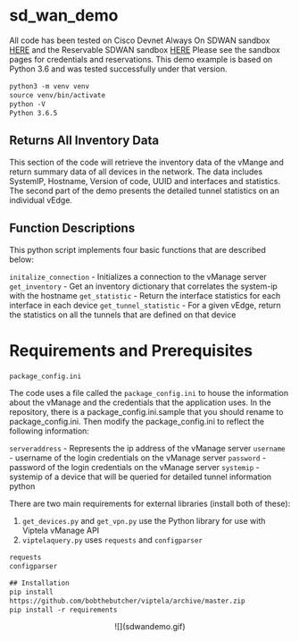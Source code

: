 # sd_wan_demo

All code has been tested on Cisco Devnet Always On SDWAN sandbox [HERE](https://devnetsandbox.cisco.com/RM/Diagram/Index/4fb544ad-c88c-4227-8b09-5d35aa26a63b?diagramType=Topology) and the Reservable SDWAN sandbox [HERE](https://devnetsandbox.cisco.com/RM/Diagram/Index/8a5390bf-3017-4dc2-a77b-23b6cf8b2267?diagramType=Topology) Please see the sandbox pages for credentials and reservations. This demo example is based on Python 3.6 and was tested successfully under that version.

```
python3 -m venv venv
source venv/bin/activate
python -V
Python 3.6.5
```

## Returns All Inventory Data
This section of the code will retrieve the inventory data of the vMange and return summary data of all devices in the network. The data includes SystemIP, Hostname, Version of code, UUID and interfaces and statistics. The second part of the demo presents the detailed tunnel statistics on an individual vEdge.

## Function Descriptions
This python script implements four basic functions that are described below:

`initalize_connection` - Initializes a connection to the vManage server
`get_inventory` - Get an inventory dictionary that correlates the system-ip with the hostname
`get_statistic` - Return the interface statistics for each interface in each device
`get_tunnel_statistic` - For a given vEdge, return the statistics on all the tunnels that are defined on that device

# Requirements and Prerequisites
`package_config.ini`

The code uses a file called the `package_config.ini` to house the information about the vManage and the credentials that the application uses. In the repository, there is a package_config.ini.sample that you should rename to package_config.ini. Then modify the package_config.ini to reflect the following information:

`serveraddress` - Represents the ip address of the vManage server
`username` - username of the login credentials on the vManage server
`password` - password of the login credentials on the vManage server
`systemip` - systemip of a device that will be queried for detailed tunnel information
python


There are two main requirements for external libraries (install both of these):
1. `get_devices.py` and `get_vpn.py` use the Python library for use with Viptela vManage API
2. `viptelaquery.py` uses `requests` and `configparser`

```
requests
configparser
```
```
## Installation
pip install https://github.com/bobthebutcher/viptela/archive/master.zip
pip install -r requirements
```

<p align="center">
![](sdwandemo.gif)
</p>
